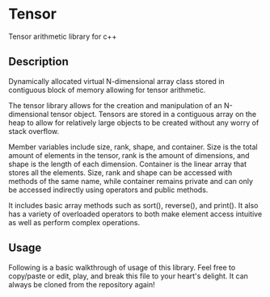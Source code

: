 # Tensor
Tensor arithmetic library for c++

## Description

Dynamically allocated virtual N-dimensional array class stored in contiguous
block of memory allowing for tensor arithmetic.

The tensor library allows for the creation and manipulation of an N-dimensional
tensor object. Tensors are stored in a contiguous array on the heap to allow for
relatively large objects to be created without any worry of stack overflow.

Member variables include size, rank, shape, and container.  Size is the total
amount of elements in the tensor, rank is the amount of dimensions, and shape is
the length of each dimension. Container is the linear array that stores all the
elements. Size, rank and shape can be accessed with methods of the same name,
while container remains private and can only be accessed indirectly using
operators and public methods.

It includes basic array methods such as sort(), reverse(), and print(). It also
has a variety of overloaded operators to both make element access intuitive as
well as perform complex operations.

## Usage
Following is a basic walkthrough of usage of this library. Feel free to
copy/paste or edit, play, and break this file to your heart's delight. It can
always be cloned from the repository again!

